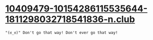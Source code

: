 [10409479-10154286115535644-1811298032718541836-n.club](10409479-10154286115535644-1811298032718541836-n.club)
=====================================================

    "(ಠ_ಠ)" Don't go that way! Don't ever go that way!

